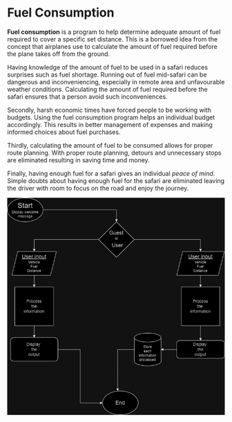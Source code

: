 # Fuel Consumption

**Fuel consumption** is a program to help determine adequate amount of fuel required to cover a specific set distance. 
This is a borrowed idea from the concept that airplanes use to calculate the amount of fuel required before the plane
takes off from the ground.

Having knowledge of the amount of fuel to be used in a safari reduces surprises such as fuel shortage. Running out of fuel mid-safari 
can be dangerous and inconveniencing, especially in remote area and unfavourable weather conditions. 
Calculating the amount of fuel required before the safari ensures that a person avoid such inconveniences.
	
Secondly, harsh economic times have forced people to be working with budgets. Using the fuel consumption program 
helps an individual budget accordingly. This results in better management of expenses and making informed choices about fuel purchases.

Thirdly, calculating the amount of fuel to be consumed allows for proper route planning. With proper route planning, detours and unnecessary
stops are eliminated resulting in saving time and money.

Finally, having enough fuel for a safari gives an individual *peace of mind*. Simple doubts about having enough fuel for the safari 
are eliminated leaving the driver with room to focus on the road and enjoy the journey.

![Diagram](./fuel_consumption.jpg)

